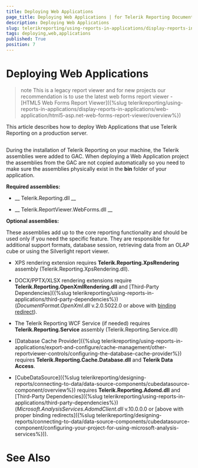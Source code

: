 ```yaml
---
title: Deploying Web Applications
page_title: Deploying Web Applications | for Telerik Reporting Documentation
description: Deploying Web Applications
slug: telerikreporting/using-reports-in-applications/display-reports-in-applications/web-application/asp.net-web-forms-report-viewer/deploying-web-applications
tags: deploying,web,applications
published: True
position: 7
---
```


# Deploying Web Applications



>note This is a legacy report viewer and for new projects our recommendation is to use the latest web forms report viewer -           [HTML5 Web Forms Report Viewer]({%slug telerikreporting/using-reports-in-applications/display-reports-in-applications/web-application/html5-asp.net-web-forms-report-viewer/overview%})


This article describes how to deploy Web Applications that use Telerik Reporting on a production server.

## 

During the installation of Telerik Reporting on your machine, the Telerik assemblies           were added to GAC. When deploying a Web Application project the assemblies from the GAC           are not copied automatically so you need to make sure the assemblies physically exist in the           __bin__ folder of your application.         

__Required assemblies:__

* __                 Telerik.Reporting.dll               __

* __                 Telerik.ReportViewer.WebForms.dll               __

__Optional assemblies:__

These assemblies add up to the core reporting functionality and should be used only if you need the specific feature.           They are responsible for additional support formats, database session, retrieving data from an OLAP cube or using the           Silverlight report viewer.         

* XPS rendering extension requires __Telerik.Reporting.XpsRendering__ assembly (Telerik.Reporting.XpsRendering.dll).             

* DOCX/PPTX/XLSX rendering extensions require __Telerik.Reporting.OpenXmlRendering.dll__               and [Third-Party Dependencies]({%slug telerikreporting/using-reports-in-applications/third-party-dependencies%}) (*DocumentFormat.OpenXml.dll*               v.2.0.5022.0 or above with               [binding redirect](http://msdn.microsoft.com/en-us/library/eftw1fys(v=vs.110).aspx)).             

* The Telerik Reporting WCF Service (if needed) requires               __Telerik.Reporting.Service__ assembly (Telerik.Reporting.Service.dll)             

* [Database Cache Provider]({%slug telerikreporting/using-reports-in-applications/export-and-configure/cache-management/other-reportviewer-controls/configuring-the-database-cache-provider%})               requires __Telerik.Reporting.Cache.Database.dll__ and __Telerik Data Access__.             

* [CubeDataSource]({%slug telerikreporting/designing-reports/connecting-to-data/data-source-components/cubedatasource-component/overview%}) requires               __Telerik.Reporting.Adomd.dll__ and [Third-Party Dependencies]({%slug telerikreporting/using-reports-in-applications/third-party-dependencies%})               (*Microsoft.AnalysisServices.AdomdClient.dll* v.10.0.0.0 or [above with proper binding redirects]({%slug telerikreporting/designing-reports/connecting-to-data/data-source-components/cubedatasource-component/configuring-your-project-for-using-microsoft-analysis-services%})).             

# See Also

